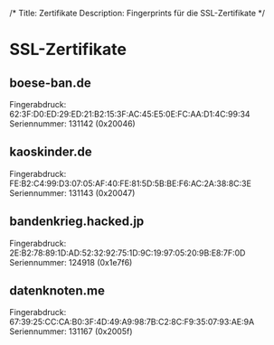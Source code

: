 /*
Title: Zertifikate
Description: Fingerprints für die SSL-Zertifikate
*/

# SSL-Zertifikate

## boese-ban.de

Fingerabdruck: 62:3F:D0:ED:29:ED:21:B2:15:3F:AC:45:E5:0E:FC:AA:D1:4C:99:34  
Seriennummer: 131142 (0x20046)

## kaoskinder.de

Fingerabdruck: FE:B2:C4:99:D3:07:05:AF:40:FE:81:5D:5B:BE:F6:AC:2A:38:8C:3E  
Seriennummer: 131143 (0x20047)

## bandenkrieg.hacked.jp

Fingerabdruck: 2E:B2:78:89:1D:AD:52:32:92:75:1D:9C:19:97:05:20:9B:E8:7F:0D  
Seriennummer: 124918 (0x1e7f6)

## datenknoten.me

Fingerabdruck: 67:39:25:CC:CA:B0:3F:4D:49:A9:98:7B:C2:8C:F9:35:07:93:AE:9A  
Seriennummer: 131167 (0x2005f)

